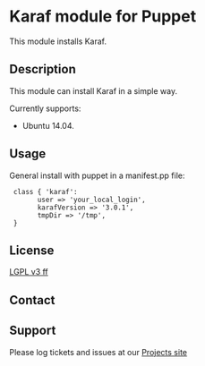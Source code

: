 # Karaf module for Puppet #

This module installs Karaf.

## Description

This module can install Karaf in a simple way.

Currently supports:

* Ubuntu 14.04.

## Usage

General install with puppet in a manifest.pp file:

     class { 'karaf':
           user => 'your_local_login',
           karafVersion => '3.0.1',
           tmpDir => '/tmp',
     }


## License
[LGPL v3 ff](http://www.gnu.org/licenses/lgpl-3.0.de.html)


## Contact



## Support


Please log tickets and issues at our [Projects site](https://github.com/FunThomas424242/karaf.puppet)
